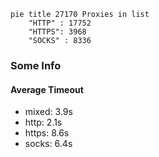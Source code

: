 
```mermaid
pie title 27170 Proxies in list
    "HTTP" : 17752
    "HTTPS": 3968
    "SOCKS" : 8336
```

### Some Info
#### Average Timeout

- mixed: 3.9s
- http: 2.1s
- https: 8.6s
- socks: 6.4s